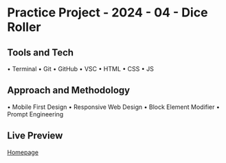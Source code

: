 # Practice Project - 2024 - 04 - Dice Roller

## Tools and Tech

• Terminal • Git • GitHub • VSC • HTML • CSS • JS

## Approach and Methodology

• Mobile First Design • Responsive Web Design • Block Element Modifier • Prompt Engineering

## Live Preview

[Homepage](https://nedoratic.github.io/pp-24-04-dice-roller/)
